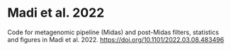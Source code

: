 # Madi et al. 2022

Code for metagenomic pipeline (Midas) and post-Midas filters, statistics and figures in Madi et al. 2022. 
https://doi.org/10.1101/2022.03.08.483496

